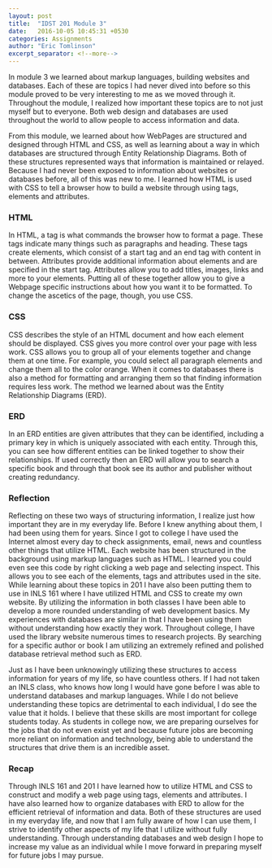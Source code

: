 ```yaml
---
layout: post
title:  "IDST 201 Module 3"
date:   2016-10-05 10:45:31 +0530
categories: Assignments
author: "Eric Tomlinson"
excerpt_separator: <!--more-->
---
```


<p>In module 3 we learned about markup languages, building websites and databases. 
Each of these are topics I had never dived into before so this module proved to be
very interesting to me as we moved through it.  Throughout the module, I realized how 
important these topics are to not just myself but to everyone. Both web design and databases
are used throughout the world to allow people to access information and data.</p><!--more-->

<p>From this module, we learned about how WebPages are structured and designed 
through HTML and CSS, as well as learning about a way in which databases are 
structured through Entity Relationship Diagrams. Both of these structures represented 
ways that information is maintained or relayed. Because I had never been exposed to 
information about websites or databases before, all of this was new to me. I learned how
HTML is used with CSS to tell a browser how to build a website through using tags, elements 
and attributes. </p>
<h3>HTML</h3>
<p>In HTML, a tag is what commands the browser how to format a page. These 
tags indicate many things such as paragraphs and heading. These tags create elements, which
consist of a start tag and an end tag with content in between. Attributes provide additional
information about elements and are specified in the start tag. Attributes allow you to add titles, 
images, links and more to your elements. Putting all of these together allow you to give
a Webpage specific instructions about how you want it to be formatted. To change the
ascetics of the page, though, you use CSS.</p>
<h3>CSS</h3>
<p>CSS describes the style of an HTML document
and how each element should be displayed. CSS gives you more control over your
page with less work. CSS allows you to group all of your elements together and change 
them at one time. For example, you could select all paragraph elements and change them
all to the color orange. When it comes to databases there is also a method for formatting 
and arranging them so that finding information requires less work. The method we learned 
about was the Entity Relationship Diagrams (ERD). </p>
<h3>ERD</h3>
<p>In an ERD entities are given attributes 
that they can be identified, including a primary key in which is uniquely associated with
each entity. Through this, you can see how different entities can be linked together to
show their relationships. If used correctly then an ERD will allow you to search a
specific book and through that book see its author and publisher without creating redundancy.</p> 
<h3>Reflection</h3>
<p>Reflecting on these two ways of structuring information, I realize just how 
important they are in my everyday life. Before I knew anything about them, I 
had been using them for years. Since I got to college I have used the Internet 
almost every day to check assignments, email, news and countless other things 
that utilize HTML. Each website has been structured in the background using markup 
languages such as HTML. I learned you could even see this code by right clicking 
a web page and selecting inspect. This allows you to see each of the elements, 
tags and attributes used in the site. While learning about these topics in 201 
I have also been putting them to use in INLS 161 where I have utilized HTML and
CSS to create my own website. By utilizing the information in both classes I have
been able to develop a more rounded understanding of web development basics. My 
experiences with databases are similar in that I have been using them without 
understanding how exactly they work. Throughout college, I have used the library
website numerous times to research projects. By searching for a specific author
or book I am utilizing an extremely refined and polished database retrieval
method such as ERD.</p>

<p>Just as I have been unknowingly utilizing these structures to access information
for years of my life, so have countless others. If I had not taken an INLS class, 
who knows how long I would have gone before I was able to understand databases and
markup languages. While I do not believe understanding these topics are detrimental 
to each individual, I do see the value that it holds. I believe that these skills 
are most important for college students today. As students in college now, we are 
preparing ourselves for the jobs that do not even exist yet and because future jobs
are becoming more reliant on information and technology, being able to understand 
the structures that drive them is an incredible asset. </p>
<h3>Recap</h3>
<p>Through INLS 161 and 201 I have learned how to utilize HTML and CSS to construct 
and modify a web page using tags, elements and attributes. I have also learned 
how to organize databases with ERD to allow for the efficient retrieval of 
information and data. Both of these structures are used in my everyday life, and 
now that I am fully aware of how I can use them, I strive to identify other aspects
of my life that I utilize without fully understanding. Through understanding databases
and web design I hope to increase my value as an individual while I move forward 
in preparing myself for future jobs I may pursue.</p>